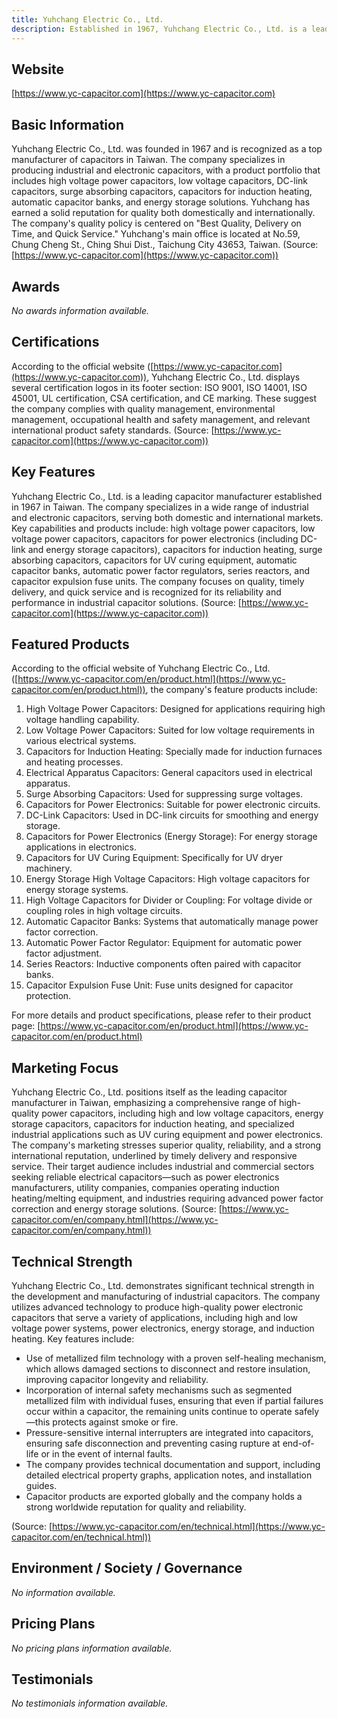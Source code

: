```yaml
---
title: Yuhchang Electric Co., Ltd.
description: Established in 1967, Yuhchang Electric Co., Ltd. is a leading manufacturer in Taiwan specializing in industrial and electronic power capacitors, offering a wide range of products including high voltage, low voltage, surge absorbing, and energy storage capacitors for optimal performance and reliability.
---
```


## Website

[https://www.yc-capacitor.com](https://www.yc-capacitor.com)

## Basic Information

Yuhchang Electric Co., Ltd. was founded in 1967 and is recognized as a top manufacturer of capacitors in Taiwan. The company specializes in producing industrial and electronic capacitors, with a product portfolio that includes high voltage power capacitors, low voltage capacitors, DC-link capacitors, surge absorbing capacitors, capacitors for induction heating, automatic capacitor banks, and energy storage solutions. Yuhchang has earned a solid reputation for quality both domestically and internationally. The company's quality policy is centered on "Best Quality, Delivery on Time, and Quick Service." Yuhchang's main office is located at No.59, Chung Cheng St., Ching Shui Dist., Taichung City 43653, Taiwan.
(Source: [https://www.yc-capacitor.com](https://www.yc-capacitor.com))

## Awards

_No awards information available._

## Certifications

According to the official website ([https://www.yc-capacitor.com](https://www.yc-capacitor.com)), Yuhchang Electric Co., Ltd. displays several certification logos in its footer section: ISO 9001, ISO 14001, ISO 45001, UL certification, CSA certification, and CE marking. These suggest the company complies with quality management, environmental management, occupational health and safety management, and relevant international product safety standards.
(Source: [https://www.yc-capacitor.com](https://www.yc-capacitor.com))

## Key Features

Yuhchang Electric Co., Ltd. is a leading capacitor manufacturer established in 1967 in Taiwan. The company specializes in a wide range of industrial and electronic capacitors, serving both domestic and international markets. Key capabilities and products include: high voltage power capacitors, low voltage power capacitors, capacitors for power electronics (including DC-link and energy storage capacitors), capacitors for induction heating, surge absorbing capacitors, capacitors for UV curing equipment, automatic capacitor banks, automatic power factor regulators, series reactors, and capacitor expulsion fuse units. The company focuses on quality, timely delivery, and quick service and is recognized for its reliability and performance in industrial capacitor solutions.
(Source: [https://www.yc-capacitor.com](https://www.yc-capacitor.com))

## Featured Products

According to the official website of Yuhchang Electric Co., Ltd. ([https://www.yc-capacitor.com/en/product.html](https://www.yc-capacitor.com/en/product.html)), the company's feature products include:

1. High Voltage Power Capacitors: Designed for applications requiring high voltage handling capability.
2. Low Voltage Power Capacitors: Suited for low voltage requirements in various electrical systems.
3. Capacitors for Induction Heating: Specially made for induction furnaces and heating processes.
4. Electrical Apparatus Capacitors: General capacitors used in electrical apparatus.
5. Surge Absorbing Capacitors: Used for suppressing surge voltages.
6. Capacitors for Power Electronics: Suitable for power electronic circuits.
7. DC-Link Capacitors: Used in DC-link circuits for smoothing and energy storage.
8. Capacitors for Power Electronics (Energy Storage): For energy storage applications in electronics.
9. Capacitors for UV Curing Equipment: Specifically for UV dryer machinery.
10. Energy Storage High Voltage Capacitors: High voltage capacitors for energy storage systems.
11. High Voltage Capacitors for Divider or Coupling: For voltage divide or coupling roles in high voltage circuits.
12. Automatic Capacitor Banks: Systems that automatically manage power factor correction.
13. Automatic Power Factor Regulator: Equipment for automatic power factor adjustment.
14. Series Reactors: Inductive components often paired with capacitor banks.
15. Capacitor Expulsion Fuse Unit: Fuse units designed for capacitor protection.

For more details and product specifications, please refer to their product page: [https://www.yc-capacitor.com/en/product.html](https://www.yc-capacitor.com/en/product.html)

## Marketing Focus

Yuhchang Electric Co., Ltd. positions itself as the leading capacitor manufacturer in Taiwan, emphasizing a comprehensive range of high-quality power capacitors, including high and low voltage capacitors, energy storage capacitors, capacitors for induction heating, and specialized industrial applications such as UV curing equipment and power electronics. The company's marketing stresses superior quality, reliability, and a strong international reputation, underlined by timely delivery and responsive service. Their target audience includes industrial and commercial sectors seeking reliable electrical capacitors—such as power electronics manufacturers, utility companies, companies operating induction heating/melting equipment, and industries requiring advanced power factor correction and energy storage solutions.
(Source: [https://www.yc-capacitor.com/en/company.html](https://www.yc-capacitor.com/en/company.html))

## Technical Strength

Yuhchang Electric Co., Ltd. demonstrates significant technical strength in the development and manufacturing of industrial capacitors. The company utilizes advanced technology to produce high-quality power electronic capacitors that serve a variety of applications, including high and low voltage power systems, power electronics, energy storage, and induction heating. Key features include:

- Use of metallized film technology with a proven self-healing mechanism, which allows damaged sections to disconnect and restore insulation, improving capacitor longevity and reliability.
- Incorporation of internal safety mechanisms such as segmented metallized film with individual fuses, ensuring that even if partial failures occur within a capacitor, the remaining units continue to operate safely—this protects against smoke or fire.
- Pressure-sensitive internal interrupters are integrated into capacitors, ensuring safe disconnection and preventing casing rupture at end-of-life or in the event of internal faults.
- The company provides technical documentation and support, including detailed electrical property graphs, application notes, and installation guides.
- Capacitor products are exported globally and the company holds a strong worldwide reputation for quality and reliability.

(Source: [https://www.yc-capacitor.com/en/technical.html](https://www.yc-capacitor.com/en/technical.html))

## Environment / Society / Governance

_No information available._

## Pricing Plans

_No pricing plans information available._

## Testimonials

_No testimonials information available._